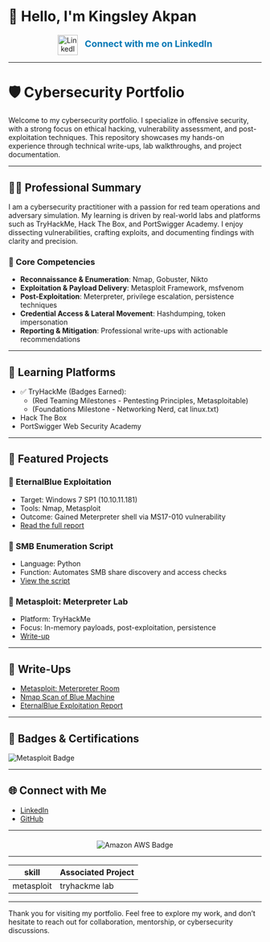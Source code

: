 # 👋 Hello, I'm Kingsley Akpan

<!-- LinkedIn Profile Embed -->
<div style="text-align: center; margin-top: 20px;">
  <a href="https://www.linkedin.com/in/kingsleyakpan/" target="_blank" style="text-decoration: none;">
    <img src="https://cdn-icons-png.flaticon.com/512/174/174857.png" alt="LinkedIn" width="40" height="40" style="vertical-align: middle; margin-right: 10px;">
    <span style="font-size: 18px; font-weight: bold; color: #0077b5;">Connect with me on LinkedIn</span>
  </a>
</div>

---

# 🛡️ Cybersecurity Portfolio

Welcome to my cybersecurity portfolio. I specialize in offensive security, with a strong focus on ethical hacking, vulnerability assessment, and post-exploitation techniques. This repository showcases my hands-on experience through technical write-ups, lab walkthroughs, and project documentation.

---

## 👨‍💻 Professional Summary

I am a cybersecurity practitioner with a passion for red team operations and adversary simulation. My learning is driven by real-world labs and platforms such as TryHackMe, Hack The Box, and PortSwigger Academy. I enjoy dissecting vulnerabilities, crafting exploits, and documenting findings with clarity and precision.

### 🔧 Core Competencies
- **Reconnaissance & Enumeration**: Nmap, Gobuster, Nikto  
- **Exploitation & Payload Delivery**: Metasploit Framework, msfvenom  
- **Post-Exploitation**: Meterpreter, privilege escalation, persistence techniques  
- **Credential Access & Lateral Movement**: Hashdumping, token impersonation  
- **Reporting & Mitigation**: Professional write-ups with actionable recommendations  

---

## 🧠 Learning Platforms
- ✅ TryHackMe
  (Badges Earned):
    - (Red Teaming Milestones - Pentesting Principles, Metasploitable)
    - (Foundations Milestone - Networking Nerd, cat linux.txt)
- Hack The Box
- PortSwigger Web Security Academy

---

## 📂 Featured Projects

### 🔐 EternalBlue Exploitation
- Target: Windows 7 SP1 (10.10.11.181)
- Tools: Nmap, Metasploit
- Outcome: Gained Meterpreter shell via MS17-010 vulnerability
- [Read the full report](reports/eternalblue-report.pdf)

### 🧪 SMB Enumeration Script
- Language: Python
- Function: Automates SMB share discovery and access checks
- [View the script](scripts/smb_enum.py)

### 🧠 Metasploit: Meterpreter Lab
- Platform: TryHackMe
- Focus: In-memory payloads, post-exploitation, persistence
- [Write-up](metasploit-meterpreter-writeup.md)

---

## 📝 Write-Ups
- [Metasploit: Meterpreter Room](metasploit-meterpreter-writeup.md)  
- [Nmap Scan of Blue Machine](blue-nmap-scan.md)  
- [EternalBlue Exploitation Report](reports/eternalblue-report.pdf)

---

## 🏅 Badges & Certifications
![Metasploit Badge](tryhackme-badges/metasploit-badge.png)  
<!-- Add more badges or certification logos here -->

---

## 🌐 Connect with Me
- [LinkedIn](https://www.linkedin.com/in/kingsleyakpan)
- [GitHub](https://github.com/cybmeadow)


---
<div style="text-align: center; margin-top: 20px;">
  <img 
    src="https://img.shields.io/badge/-Amazon%20AWS-FF9900?style=for-the-badge&logo=Amazon%20AWS&logoColor=white" 
    alt="Amazon AWS Badge" 
  />
</div>

---
| skill                       | Associated Project        |
|-----------------------------|---------------------------|
|metasploit                   |  tryhackme lab            |

---
Thank you for visiting my portfolio. Feel free to explore my work, and don’t hesitate to reach out for collaboration, mentorship, or cybersecurity discussions.
